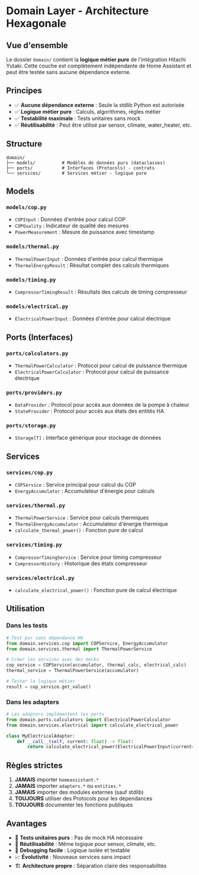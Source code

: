 # Domain Layer - Architecture Hexagonale

## Vue d'ensemble

Le dossier `domain/` contient la **logique métier pure** de l'intégration Hitachi Yutaki. Cette couche est complètement indépendante de Home Assistant et peut être testée sans aucune dépendance externe.

## Principes

- ✅ **Aucune dépendance externe** : Seule la stdlib Python est autorisée
- ✅ **Logique métier pure** : Calculs, algorithmes, règles métier
- ✅ **Testabilité maximale** : Tests unitaires sans mock
- ✅ **Réutilisabilité** : Peut être utilisé par sensor, climate, water_heater, etc.

## Structure

```
domain/
├── models/          # Modèles de données purs (dataclasses)
├── ports/           # Interfaces (Protocols) - contrats
└── services/        # Services métier - logique pure
```

## Models

### `models/cop.py`
- `COPInput` : Données d'entrée pour calcul COP
- `COPQuality` : Indicateur de qualité des mesures
- `PowerMeasurement` : Mesure de puissance avec timestamp

### `models/thermal.py`
- `ThermalPowerInput` : Données d'entrée pour calcul thermique
- `ThermalEnergyResult` : Résultat complet des calculs thermiques

### `models/timing.py`
- `CompressorTimingResult` : Résultats des calculs de timing compresseur

### `models/electrical.py`
- `ElectricalPowerInput` : Données d'entrée pour calcul électrique

## Ports (Interfaces)

### `ports/calculators.py`
- `ThermalPowerCalculator` : Protocol pour calcul de puissance thermique
- `ElectricalPowerCalculator` : Protocol pour calcul de puissance électrique

### `ports/providers.py`
- `DataProvider` : Protocol pour accès aux données de la pompe à chaleur
- `StateProvider` : Protocol pour accès aux états des entités HA

### `ports/storage.py`
- `Storage[T]` : Interface générique pour stockage de données

## Services

### `services/cop.py`
- `COPService` : Service principal pour calcul du COP
- `EnergyAccumulator` : Accumulateur d'énergie pour calculs

### `services/thermal.py`
- `ThermalPowerService` : Service pour calculs thermiques
- `ThermalEnergyAccumulator` : Accumulateur d'énergie thermique
- `calculate_thermal_power()` : Fonction pure de calcul

### `services/timing.py`
- `CompressorTimingService` : Service pour timing compresseur
- `CompressorHistory` : Historique des états compresseur

### `services/electrical.py`
- `calculate_electrical_power()` : Fonction pure de calcul électrique

## Utilisation

### Dans les tests
```python
# Test pur sans dépendance HA
from domain.services.cop import COPService, EnergyAccumulator
from domain.services.thermal import ThermalPowerService

# Créer les services avec des mocks
cop_service = COPService(accumulator, thermal_calc, electrical_calc)
thermal_service = ThermalPowerService(accumulator)

# Tester la logique métier
result = cop_service.get_value()
```

### Dans les adapters
```python
# Les adapters implémentent les ports
from domain.ports.calculators import ElectricalPowerCalculator
from domain.services.electrical import calculate_electrical_power

class MyElectricalAdapter:
    def __call__(self, current: float) -> float:
        return calculate_electrical_power(ElectricalPowerInput(current=current))
```

## Règles strictes

1. **JAMAIS** importer `homeassistant.*`
2. **JAMAIS** importer `adapters.*` ou `entities.*`
3. **JAMAIS** importer des modules externes (sauf stdlib)
4. **TOUJOURS** utiliser des Protocols pour les dépendances
5. **TOUJOURS** documenter les fonctions publiques

## Avantages

- 🧪 **Tests unitaires purs** : Pas de mock HA nécessaire
- 🔄 **Réutilisabilité** : Même logique pour sensor, climate, etc.
- 🐛 **Debugging facile** : Logique isolée et testable
- 📈 **Évolutivité** : Nouveaux services sans impact
- 🏗️ **Architecture propre** : Séparation claire des responsabilités
